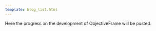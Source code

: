 ```yaml
---
template: blog_list.html
---
```


Here the progress on the development of ObjectiveFrame will be posted.